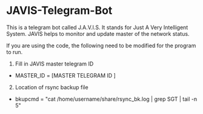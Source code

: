 # JAVIS-Telegram-Bot

This is a telegram bot called J.A.V.I.S. It stands for Just A Very Intelligent System. JAVIS helps to monitor and update master of the network status.

If you are using the code, the following need to be modified for the program to run.

1) Fill in JAVIS master telegram ID
- MASTER_ID = [MASTER TELEGRAM ID ]
  
2) Location of rsync  backup file
- bkupcmd = "cat /home/username/share/rsync_bk.log | grep SGT | tail -n 5" 
